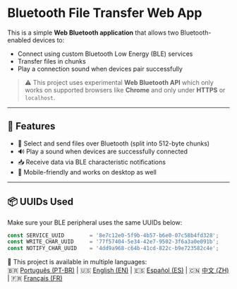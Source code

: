 # Bluetooth File Transfer Web App

This is a simple **Web Bluetooth application** that allows two Bluetooth-enabled devices to:

- Connect using custom Bluetooth Low Energy (BLE) services
- Transfer files in chunks
- Play a connection sound when devices pair successfully

> ⚠️ This project uses experimental **Web Bluetooth API** which only works on supported browsers like **Chrome** and only under **HTTPS** or `localhost`.

---

## 🔧 Features

- 📂 Select and send files over Bluetooth (split into 512-byte chunks)
- 🔊 Play a sound when devices are successfully connected
- 📥 Receive data via BLE characteristic notifications
- 📱 Mobile-friendly and works on desktop as well

---

## 📦 UUIDs Used

Make sure your BLE peripheral uses the same UUIDs below:

```js
const SERVICE_UUID        = '8e7c12e0-5f9b-4b57-b6e0-07c58b4fd328';
const WRITE_CHAR_UUID     = '77f57404-5e34-42e7-9502-3f6a3a0e091b';
const NOTIFY_CHAR_UUID    = '4dd9a968-c64b-41cd-822c-b9e723582c4e';
```

📘 This project is available in multiple languages:  
🇧🇷 [Português (PT-BR)](README-ptbr.md) | 🇺🇸 [English (EN)](README.md) | 🇪🇸 [Español (ES)](README-es.md) | 🇨🇳 [中文 (ZH)](README-zh.md) | 🇫🇷 [Français (FR)](README-fr.md)
